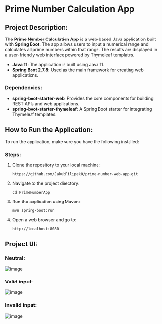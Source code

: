 # Prime Number Calculation App

## Project Description:
The **Prime Number Calculation App** is a web-based Java application built with **Spring Boot**. The app allows users to input a numerical range and calculates all prime numbers within that range. The results are displayed in a user-friendly web interface powered by Thymeleaf templates.

- **Java 11**: The application is built using Java 11.
- **Spring Boot 2.7.8**: Used as the main framework for creating web applications.

### Dependencies:
- **spring-boot-starter-web**: Provides the core components for building REST APIs and web applications.
- **spring-boot-starter-thymeleaf**: A Spring Boot starter for integrating Thymeleaf templates.

## How to Run the Application:
To run the application, make sure you have the following installed:

### Steps:
1. Clone the repository to your local machine:
   ```
   https://github.com/JakubFilipek0/prime-number-web-app.git
   ```
2. Navigate to the project directory:
   ```
   cd PrimeNumberApp
   ```
3. Run the application using Maven:
   ```
   mvn spring-boot:run
   ```
4. Open a web browser and go to:
   ```
   http://localhost:8080
   ```
## Project UI:

### Neutral:

![image](https://github.com/user-attachments/assets/8822fb30-f9c4-4226-90c9-fa754eda7214)

### Valid input:

![image](https://github.com/user-attachments/assets/f869112b-23f5-4e66-8497-02d3f4c1c772)

### Invalid input:

![image](https://github.com/user-attachments/assets/1ae26aeb-d091-43dd-a713-b9d85f312055)




